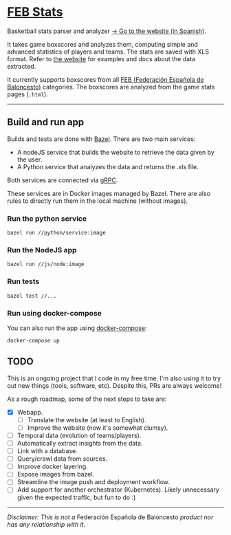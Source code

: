 # [FEB Stats](http://35.209.155.221/)

Basketball stats parser and analyzer [→ Go to the website (in Spanish)](http://35.209.155.221/).

It takes game boxscores and analyzes them, 
computing simple and advanced statistics of players and teams. The stats are saved with XLS 
format. Refer to [the website](http://35.209.155.221) for examples and docs about the data extracted.

It currently supports boxscores from all [FEB (Federación Española de Baloncesto)](http://www.feb.es) categories. 
The boxscores are analyzed from the game stats pages (`.html`). 

***

## Build and run app

Builds and tests are done with [Bazel](https://bazel.build/). There are two main services:

* A nodeJS service that builds the website to retrieve the data given by the user.
* A Python service that analyzes the data and returns the .xls file. 

Both services are connected via [gRPC](https://grpc.io/). 

These services are in Docker images managed by Bazel. 
There are also rules to directly run them in the local machine (without images). 

### Run the python service

```shell script
bazel run //python/service:image
```

### Run the NodeJS app

```shell script
bazel run //js/node:image
```

### Run tests

```shell script
bazel test //...
```

### Run using docker-compose

You can also run the app using [docker-compose](https://docs.docker.com/compose/compose-file): 

```shell script
docker-compose up
```

## TODO

This is an ongoing project that I code in my free time. I'm also using it to try out new things (tools, software, etc). 
Despite this, PRs are always welcome!

As a rough roadmap, some of the next steps to take are: 

- [x] Webapp.
    - [ ] Translate the website (at least to English). 
    - [ ] Improve the website (now it's somewhat clumsy). 
- [ ] Temporal data (evolution of teams/players).
- [ ] Automatically extract insights from the data.
- [ ] Link with a database.
- [ ] Query/crawl data from sources.
- [ ] Improve docker layering.
- [ ] Expose images from bazel.
- [ ] Streamline the image push and deployment workflow.
- [ ] Add support for another orchestrator (Kubernetes). Likely unnecessary given the expected traffic, but fun to do :)

***

*Disclaimer: This is not a* Federación Española de Baloncesto *product nor has any relationship with it.*